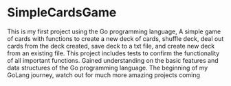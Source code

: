 # SimpleCardsGame
This is my first project using the Go programming language, A simple game of cards with functions to create a new deck of cards, shuffle deck, deal out cards from the deck created, save deck to a txt file, and create new deck from an existing file. This project includes tests to confirm the functionality of all important functions. Gained understanding on the basic features and data structures of the Go programming language. The beginning of my GoLang journey, watch out for much more amazing projects coming
